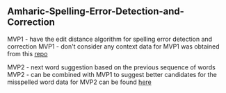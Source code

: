 ## Amharic-Spelling-Error-Detection-and-Correction

MVP1 - have the edit distance algorithm for spelling error detection and correction 
MVP1 - don't consider any context 
data for MVP1 was obtained from this [repo](https://github.com/yididiyan/amharic_spell_corrector)

MVP2 - next word suggestion based on the previous sequence of words 
MVP2 - can be combined with MVP1 to suggest better candidates for the misspelled word
data for MVP2 can be found [here](https://data.mendeley.com/datasets/dtywyf3sth/1)
